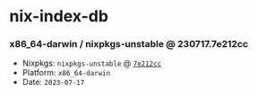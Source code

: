 # nix-index-db
### x86_64-darwin / nixpkgs-unstable @ 230717.7e212cc
- Nixpkgs: `nixpkgs-unstable` @ [`7e212cc`](https://github.com/NixOS/nixpkgs/commit/7e212cc9752edacf28f3579440f9adf4c5e346ae)
- Platform: `x86_64-darwin`
- Date: `2023-07-17`
